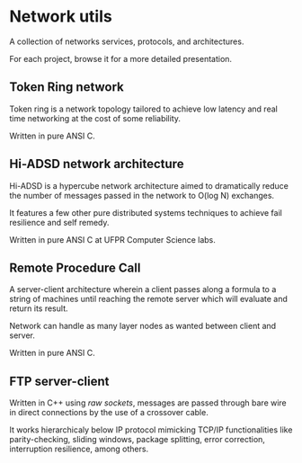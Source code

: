 # Network utils

A collection of networks services, protocols, and architectures.

For each project, browse it for a more detailed presentation.

## Token Ring network

Token ring is a network topology tailored to achieve low latency and
real time networking at the cost of some reliability.

Written in pure ANSI C.

## Hi-ADSD network architecture

Hi-ADSD is a hypercube network architecture aimed to dramatically reduce
the number of messages passed in the network to O(log N) exchanges.

It features a few other pure distributed systems techniques to achieve
fail resilience and self remedy.

Written in pure ANSI C at UFPR Computer Science labs.

## Remote Procedure Call

A server-client architecture wherein a client passes along a formula to
a string of machines until reaching the remote server which will evaluate
and return its result.

Network can handle as many layer nodes as wanted between client and server.

Written in pure ANSI C.

## FTP server-client

Written in C++ using *raw sockets*, messages are passed through bare wire
in direct connections by the use of a crossover cable.

It works hierarchicaly below IP protocol mimicking TCP/IP functionalities
like parity-checking, sliding windows, package splitting, error correction,
interruption resilience, among others.

